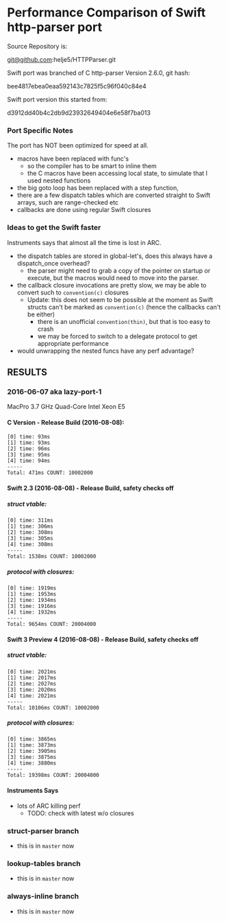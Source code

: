 Performance Comparison of Swift http-parser port
================================================

Source Repository is:

  git@github.com:helje5/HTTPParser.git

Swift port was branched of C http-parser Version 2.6.0, git hash:

  bee4817ebea0eaa592143c7825f5c96f040c84e4

Swift port version this started from:

  d3912dd40b4c2db9d23932649404e6e58f7ba013


### Port Specific Notes

The port has NOT been optimized for speed at all.

- macros have been replaced with func's
  - so the compiler has to be smart to inline them
  - the C macros have been accessing local state, to simulate that
    I used nested functions
- the big goto loop has been replaced with a step function,
- there are a few dispatch tables which are converted straight to Swift arrays,
  such are range-checked etc
- callbacks are done using regular Swift closures

### Ideas to get the Swift faster

Instruments says that almost all the time is lost in ARC.

- the dispatch tables are stored in global-let's, does this always
  have a dispatch_once overhead?
  - the parser might need to grab a copy of the pointer on startup
    or execute,
    but the macros would need to move into the parser.
- the callback closure invocations are pretty slow, we may be able
  to convert such to `convention(c)` closures
  - Update: this does not seem to be possible at the moment as Swift structs
            can't be marked as `convention(c)` (hence the callbacks can't be
            either)
    - there is an unofficial `convention(thin)`, but that is too easy to crash
    - we may be forced to switch to a delegate protocol to get appropriate
      performance
- would unwrapping the nested funcs have any perf advantage?

## RESULTS

### 2016-06-07 aka lazy-port-1

MacPro 3.7 GHz Quad-Core Intel Xeon E5

#### C Version - Release Build (2016-08-08):

    [0] time: 93ms
    [1] time: 93ms
    [2] time: 96ms
    [3] time: 95ms
    [4] time: 94ms
    -----
    Total: 471ms COUNT: 10002000

#### Swift 2.3 (2016-08-08) - Release Build, safety checks off

##### struct vtable:

    [0] time: 311ms
    [1] time: 306ms
    [2] time: 308ms
    [3] time: 305ms
    [4] time: 308ms
    -----
    Total: 1538ms COUNT: 10002000

##### protocol with closures:

    [0] time: 1919ms
    [1] time: 1953ms
    [2] time: 1934ms
    [3] time: 1916ms
    [4] time: 1932ms
    -----
    Total: 9654ms COUNT: 20004000

#### Swift 3 Preview 4 (2016-08-08) - Release Build, safety checks off

##### struct vtable:

    [0] time: 2021ms
    [1] time: 2017ms
    [2] time: 2027ms
    [3] time: 2020ms
    [4] time: 2021ms
    -----
    Total: 10106ms COUNT: 10002000

##### protocol with closures:

    [0] time: 3865ms
    [1] time: 3873ms
    [2] time: 3905ms
    [3] time: 3875ms
    [4] time: 3880ms
    -----
    Total: 19398ms COUNT: 20004000


#### Instruments Says

- lots of ARC killing perf
  - TODO: check with latest w/o closures

### struct-parser branch

- this is in `master` now

### lookup-tables branch

- this is in `master` now

### always-inline branch

- this is in `master` now
